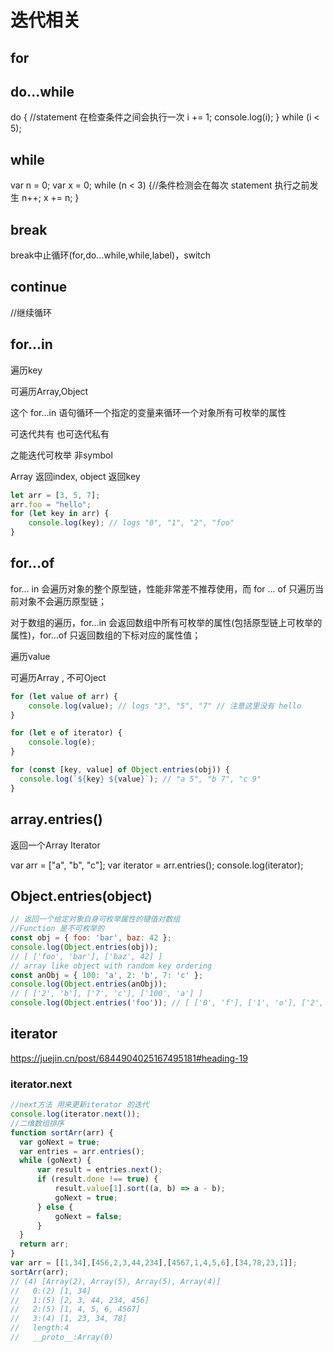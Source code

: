 # 迭代相关

## for

## do...while

do {
    //statement 在检查条件之间会执行一次
    i += 1;
    console.log(i);
} while (i < 5);

## while

var n = 0;
var x = 0;
while (n < 3) {//条件检测会在每次 statement 执行之前发生
  n++;
  x += n;
}

## break

break中止循环(for,do...while,while,label)，switch

## continue  

//继续循环

## for...in

遍历key

可遍历Array,Object

这个 for...in 语句循环一个指定的变量来循环一个对象所有可枚举的属性

可迭代共有 也可迭代私有

之能迭代可枚举 非symbol

Array  返回index, object 返回key

```js
let arr = [3, 5, 7];
arr.foo = "hello";
for (let key in arr) {
    console.log(key); // logs "0", "1", "2", "foo"
}
```

## for...of  

for… in 会遍历对象的整个原型链，性能非常差不推荐使用，而 for … of 只遍历当前对象不会遍历原型链；

对于数组的遍历，for…in 会返回数组中所有可枚举的属性(包括原型链上可枚举的属性)，for…of 只返回数组的下标对应的属性值；


遍历value

可遍历Array , 不可Oject

```js
for (let value of arr) {
    console.log(value); // logs "3", "5", "7" // 注意这里没有 hello
}

for (let e of iterator) {
    console.log(e);
}

for (const [key, value] of Object.entries(obj)) {
  console.log(`${key} ${value}`); // "a 5", "b 7", "c 9"
}

```

## array.entries()  

返回一个Array Iterator

var arr = ["a", "b", "c"];
var iterator = arr.entries();
console.log(iterator);

## Object.entries(object)

```js
// 返回一个给定对象自身可枚举属性的键值对数组
//Function 是不可枚举的
const obj = { foo: 'bar', baz: 42 };
console.log(Object.entries(obj));
// [ ['foo', 'bar'], ['baz', 42] ]
// array like object with random key ordering
const anObj = { 100: 'a', 2: 'b', 7: 'c' };
console.log(Object.entries(anObj));
// [ ['2', 'b'], ['7', 'c'], ['100', 'a'] ]
console.log(Object.entries('foo')); // [ ['0', 'f'], ['1', 'o'], ['2', 'o'] ]
```

## iterator

<https://juejin.cn/post/6844904025167495181#heading-19>

### iterator.next

```js
//next方法 用来更新iterator 的迭代
console.log(iterator.next());
//二维数组排序
function sortArr(arr) {
  var goNext = true;
  var entries = arr.entries();
  while (goNext) {
      var result = entries.next();
      if (result.done !== true) {
          result.value[1].sort((a, b) => a - b);
          goNext = true;
      } else {
          goNext = false;
      }
  }
  return arr;
}
var arr = [[1,34],[456,2,3,44,234],[4567,1,4,5,6],[34,78,23,1]];
sortArr(arr);
// (4) [Array(2), Array(5), Array(5), Array(4)]
//   0:(2) [1, 34]
//   1:(5) [2, 3, 44, 234, 456]
//   2:(5) [1, 4, 5, 6, 4567]
//   3:(4) [1, 23, 34, 78]
//   length:4
//   __proto__:Array(0)
```
